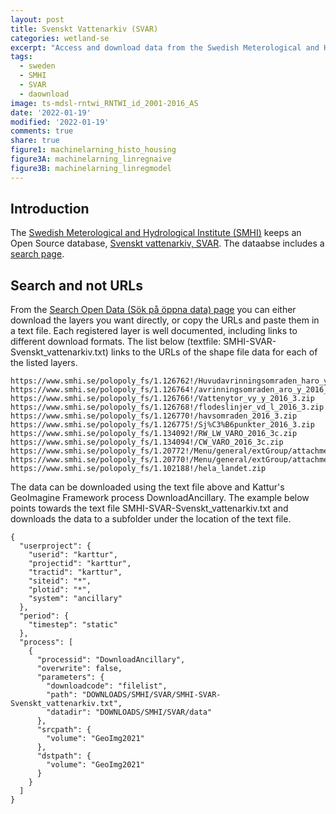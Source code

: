 ```yaml
---
layout: post
title: Svenskt Vattenarkiv (SVAR)
categories: wetland-se
excerpt: "Access and download data from the Swedish Meterological and Hydrological Institute (SMHI)"
tags:
  - sweden
  - SMHI
  - SVAR
  - daownload
image: ts-mdsl-rntwi_RNTWI_id_2001-2016_AS
date: '2022-01-19'
modified: '2022-01-19'
comments: true
share: true
figure1: machinelarning_histo_housing
figure3A: machinelarning_linregnaive
figure3B: machinelarning_linregmodel
---
```


## Introduction

The [Swedish Meterological and Hydrological Institute (SMHI)](https://www.smhi.se) keeps an Open Source database, [Svenskt vattenarkiv, SVAR](https://www.smhi.se/data/hydrologi/svenskt-vattenarkiv). The dataabse includes a [search page](https://www.smhi.se/data/utforskaren-oppna-data/).

## Search and not URLs

From the [Search Open Data (Sök på öppna data) page](https://www.smhi.se/data/utforskaren-oppna-data/) you can either download the layers you want directly, or copy the URLs and paste them in a text file. Each registered layer is well documented, including links to different download formats. The list below (textfile: <span class='file'>SMHI-SVAR-Svenskt_vattenarkiv.txt</span>) links to the URLs of the shape file data for each of the listed layers.

```
https://www.smhi.se/polopoly_fs/1.126762!/Huvudavrinningsomraden_haro_y_2016_3.zip
https://www.smhi.se/polopoly_fs/1.126764!/avrinningsomraden_aro_y_2016_3.zip
https://www.smhi.se/polopoly_fs/1.126766!/Vattenytor_vy_y_2016_3.zip
https://www.smhi.se/polopoly_fs/1.126768!/flodeslinjer_vd_l_2016_3.zip
https://www.smhi.se/polopoly_fs/1.126770!/havsomraden_2016_3.zip
https://www.smhi.se/polopoly_fs/1.126775!/Sj%C3%B6punkter_2016_3.zip
https://www.smhi.se/polopoly_fs/1.134092!/RW_LW_VARO_2016_3c.zip
https://www.smhi.se/polopoly_fs/1.134094!/CW_VARO_2016_3c.zip
https://www.smhi.se/polopoly_fs/1.20772!/Menu/general/extGroup/attachmentColHold/mainCol1/file/ekoreg_2006.zip
https://www.smhi.se/polopoly_fs/1.20770!/Menu/general/extGroup/attachmentColHold/mainCol1/file/damm_p_1995.zip
https://www.smhi.se/polopoly_fs/1.102188!/hela_landet.zip
```

The data can be downloaded using the text file above and Kattur's GeoImagine Framework process <span class='process'>DownloadAncillary</span>. The example below points towards the text file <span class='file'>SMHI-SVAR-Svenskt_vattenarkiv.txt</span> and downloads the data to a subfolder under the location of the text file.

```
{
  "userproject": {
    "userid": "karttur",
    "projectid": "karttur",
    "tractid": "karttur",
    "siteid": "*",
    "plotid": "*",
    "system": "ancillary"
  },
  "period": {
    "timestep": "static"
  },
  "process": [
    {
      "processid": "DownloadAncillary",
      "overwrite": false,
      "parameters": {
        "downloadcode": "filelist",
        "path": "DOWNLOADS/SMHI/SVAR/SMHI-SVAR-Svenskt_vattenarkiv.txt",
        "datadir": "DOWNLOADS/SMHI/SVAR/data"
      },
      "srcpath": {
        "volume": "GeoImg2021"
      },
      "dstpath": {
        "volume": "GeoImg2021"
      }
    }
  ]
}
```

